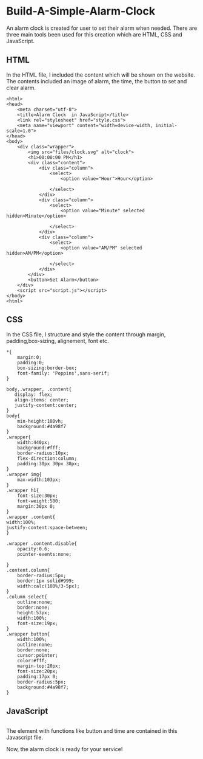 # Build-A-Simple-Alarm-Clock
An alarm clock is created for user to set their alarm when needed. There are three main tools been used for this creation which are HTML, CSS and JavaScript. 
## HTML
In the HTML file, I included the content which will be shown on the website. The contents included an image of alarm, the time, the button to set and clear alarm.
```
<html>
<head>
    <meta charset="utf-8">
    <title>Alarm Clock  in JavaScript</title>
    <link rel="stylesheet" href="style.css">
    <meta name="viewport" content="width=device-width, initial-scale=1.0">
</head>
<body>
    <div class="wrapper">
        <img src="files/clock.svg" alt="clock">
        <h1>00:00:00 PM</h1>
        <div class="content">
            <div class="column">
                <select>
                    <option value="Hour">Hour</option>
                    
                </select>
            </div>
            <div class="column">
                <select>
                    <option value="Minute" selected hidden>Minute</option>
                  
                </select>
            </div>
            <div class="column">
                <select>
                    <option value="AM/PM" selected hidden>AM/PM</option>
                                 
                </select>
            </div>
        </div>
        <button>Set Alarm</button>
    </div>
    <script src="script.js"></script>
</body>
<html>
```
## CSS
In the CSS file, I structure and style the content through margin, padding,box-sizing, alignement, font etc. 
```
*{  
    margin:0;
    padding:0;
    box-sizing:border-box;
    font-family: 'Poppins',sans-serif;
}

body,.wrapper, .content{
   display: flex; 
   align-items: center;
   justify-content:center;
}
body{
    min-height:100vh;
    background:#4a98f7
}
.wrapper{
    width:440px;
    background:#fff;
    border-radius:10px;
    flex-direction:column;
    padding:30px 30px 38px;
}
.wrapper img{
    max-width:103px;
}
.wrapper h1{
    font-size:30px;
    font-weight:500;
    margin:30px 0;
}
.wrapper .content{
width:100%;
justify-content:space-between;
}

.wrapper .content.disable{
    opacity:0.6;
    pointer-events:none;

}
.content.column{
    border-radius:5px;
    border:1px solid#999;
    width:calc(100%/3-5px);
}
.column select{
    outline:none;
    border:none;
    height:53px;
    width:100%;
    font-size:19px;
}
.wrapper button{
    width:100%;
    outline:none;
    border:none;
    cursor:pointer;
    color:#fff;
    margin-top:20px;
    font-size:20px;
    padding:17px 0;
    border-radius:5px;
    background:#4a98f7;
}
```
## JavaScript
```
```
The element with functions like button and time are contained in this Javascript file. 


Now, the alarm clock is ready for your service!
